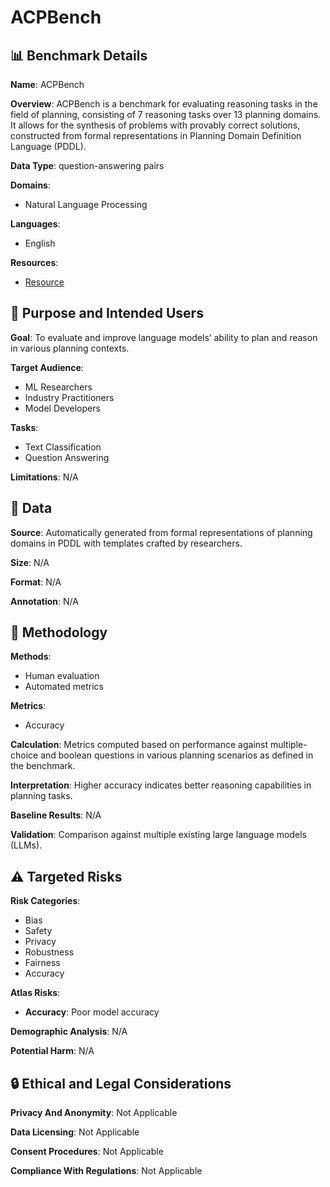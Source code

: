 # ACPBench

## 📊 Benchmark Details

**Name**: ACPBench

**Overview**: ACPBench is a benchmark for evaluating reasoning tasks in the field of planning, consisting of 7 reasoning tasks over 13 planning domains. It allows for the synthesis of problems with provably correct solutions, constructed from formal representations in Planning Domain Definition Language (PDDL).

**Data Type**: question-answering pairs

**Domains**:
- Natural Language Processing

**Languages**:
- English

**Resources**:
- [Resource](https://ibm.github.io/ACPBench)

## 🎯 Purpose and Intended Users

**Goal**: To evaluate and improve language models’ ability to plan and reason in various planning contexts.

**Target Audience**:
- ML Researchers
- Industry Practitioners
- Model Developers

**Tasks**:
- Text Classification
- Question Answering

**Limitations**: N/A

## 💾 Data

**Source**: Automatically generated from formal representations of planning domains in PDDL with templates crafted by researchers.

**Size**: N/A

**Format**: N/A

**Annotation**: N/A

## 🔬 Methodology

**Methods**:
- Human evaluation
- Automated metrics

**Metrics**:
- Accuracy

**Calculation**: Metrics computed based on performance against multiple-choice and boolean questions in various planning scenarios as defined in the benchmark.

**Interpretation**: Higher accuracy indicates better reasoning capabilities in planning tasks.

**Baseline Results**: N/A

**Validation**: Comparison against multiple existing large language models (LLMs).

## ⚠️ Targeted Risks

**Risk Categories**:
- Bias
- Safety
- Privacy
- Robustness
- Fairness
- Accuracy

**Atlas Risks**:
- **Accuracy**: Poor model accuracy

**Demographic Analysis**: N/A

**Potential Harm**: N/A

## 🔒 Ethical and Legal Considerations

**Privacy And Anonymity**: Not Applicable

**Data Licensing**: Not Applicable

**Consent Procedures**: Not Applicable

**Compliance With Regulations**: Not Applicable
